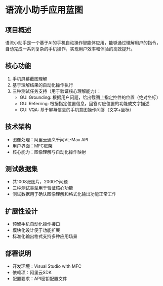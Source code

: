 # 语流小助手应用蓝图

## 项目概述
语流小助手是一个基于AI的手机自动操作智能体应用，能够通过理解用户的指令，自动完成一系列复杂的手机操作，实现用户效率和体验的高效提升。

## 核心功能
1. 手机屏幕截图理解
2. 基于理解结果的自动化操作执行
3. 三种测试任务支持（用于验证核心理解能力）：
   - GUI Grounding: 根据用户问题，给出截图上指定控件的位置（绝对坐标）
   - GUI Referring: 根据指定位置信息，回答对应位置的功能或文字描述
   - GUI VQA: 基于屏幕信息的手机意图操作问答（文字+坐标）

## 技术架构
- 图像处理：阿里云通义千问VL-Max API
- 用户界面：MFC框架
- 核心能力：图像理解与自动化操作映射

## 测试数据集
- 共1008张图片，2000个问题
- 三种测试类型用于验证核心功能
- 测试数据用于确认图像理解和格式化输出功能正常工作

## 扩展性设计
- 预留手机自动化操作接口
- 模块化设计便于功能扩展
- 标准化输出格式支持多种应用场景

## 部署说明
- 开发环境：Visual Studio with MFC
- 依赖项：阿里云SDK
- 配置要求：API密钥配置文件